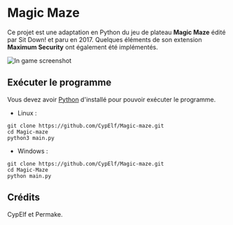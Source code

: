# Magic Maze

Ce projet est une adaptation en Python du jeu de plateau **Magic Maze** édité par Sit Down! et paru en 2017. Quelques éléments de son extension **Maximum Security** ont également été implémentés.

![In game screenshot](https://cdn.discordapp.com/attachments/714381484617891980/817769038699692082/unknown.png)

## Exécuter le programme

Vous devez avoir [Python](https://www.python.org/downloads/) d'installé pour pouvoir exécuter le programme.<br>

- Linux :
```
git clone https://github.com/CypElf/Magic-maze.git
cd Magic-maze
python3 main.py
```

- Windows :
```
git clone https://github.com/CypElf/Magic-maze.git
cd Magic-Maze
python main.py
```

## Crédits

CypElf et Permake.